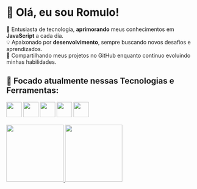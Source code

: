 # 👋 Olá, eu sou Romulo!

🚀 Entusiasta de tecnologia, **aprimorando** meus conhecimentos em **JavaScript** a cada dia.<br>
💡 Apaixonado por **desenvolvimento**, sempre buscando novos desafios e aprendizados.<br>
📌 Compartilhando meus projetos no GitHub enquanto continuo evoluindo minhas habilidades.<br>

## 🔧 Focado atualmente nessas Tecnologias e Ferramentas:
<div display "inline">
  <img widht="40" height ="40" src="https://cdn.jsdelivr.net/gh/devicons/devicon@latest/icons/javascript/javascript-original.svg" />
  <img width="40" height="40" src="https://cdn.jsdelivr.net/gh/devicons/devicon@latest/icons/css3/css3-original.svg" />
  <img widht="40" height="40" src="https://cdn.jsdelivr.net/gh/devicons/devicon@latest/icons/html5/html5-original.svg" />
  <img widht="40" height="40" src="https://cdn.jsdelivr.net/gh/devicons/devicon@latest/icons/python/python-original.svg" />
  <img widht="40" height="40" src="https://cdn.jsdelivr.net/gh/devicons/devicon@latest/icons/git/git-plain.svg" />  
  
  </div> 
<br>
  <div>
    <a href="https://github.com/romulolucindo">
    <img loading="lazy" height="150em" src="https://github-readme-stats.vercel.app/api/top-langs/?username=romulolucindo&layout=compact&langs_count=7&theme=midnight-purple"/>
    <img loading="lazy" height="150em" src="https://github-readme-stats.vercel.app/api?username=romulolucindo&show_icons=true&theme=midnight-purple&include_all_commits=true&count_private=true"/>
  </div>
